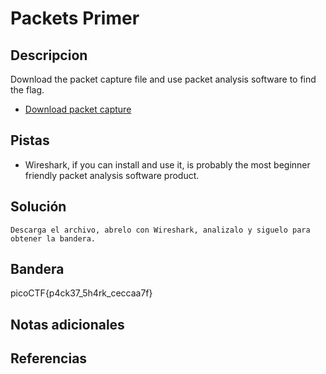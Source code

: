# Packets Primer 

## Descripcion
Download the packet capture file and use packet analysis software to find the flag.

-   [Download packet capture](https://artifacts.picoctf.net/c/194/network-dump.flag.pcap)

## Pistas
- Wireshark, if you can install and use it, is probably the most beginner friendly packet analysis software product.

## Solución

```
Descarga el archivo, abrelo con Wireshark, analizalo y siguelo para obtener la bandera.
```

## Bandera
picoCTF{p4ck37_5h4rk_ceccaa7f}

## Notas adicionales

## Referencias